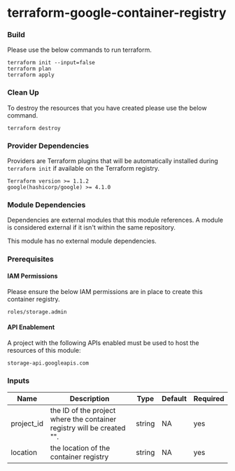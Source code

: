# terraform-google-container-registry

### Build
Please use the below commands to run terraform.

```
terraform init --input=false
terraform plan
terraform apply
```

### Clean Up
To destroy the resources that you have created please use the below command.

```
terraform destroy
```

### Provider Dependencies
Providers are Terraform plugins that will be automatically installed during `terraform init` if available on the Terraform registry.
```
Terraform version >= 1.1.2
google(hashicorp/google) >= 4.1.0
```


### Module Dependencies
Dependencies are external modules that this module references. A module is considered external if it isn't within the same repository.

This module has no external module dependencies.

### Prerequisites
#### IAM Permissions
Please ensure the below IAM permissions are in place to create this container registry.

```
roles/storage.admin
```
#### API Enablement
A project with the following APIs enabled must be used to host the resources of this module:

```
storage-api.googleapis.com
```

### Inputs

|   Name	|  Description 	|   Type	|  Default 	|   Required	|
|---	    |---	        |---	    |---	    |---	    |
| project_id | the ID of the project where the container registry will be created "". | string | NA	| yes |
| location | the location of the container registry | string | NA | yes |
